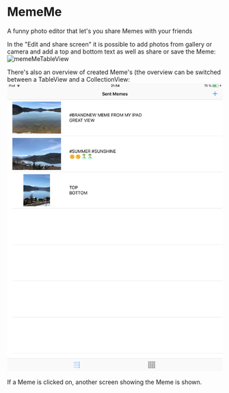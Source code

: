# MemeMe
A funny photo editor that let's you share Memes with your friends

In the "Edit and share screen" it is possible to add photos from gallery or camera and add a top and bottom text as well as share or save the Meme:
![memeMeTableView](memeMeEditAndShare.png)

There's also an overview of created Meme's (the overview can be switched between a TableView and a CollectionView:
![memeMeTableView](memeMeTableView.png)

If a Meme is clicked on, another screen showing the Meme is shown.
